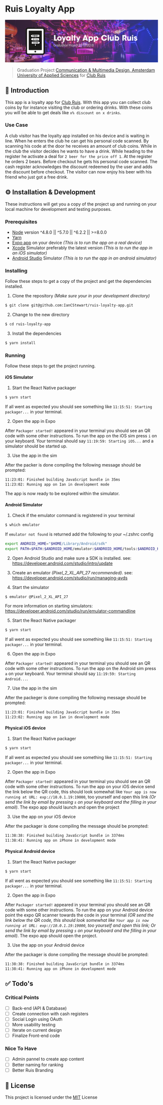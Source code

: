 # Ruis Loyalty App

![Github_Banner](Github_Banner.png)
> Graduation Project [Communication &amp; Multimedia Design, Amsterdam University of Applied Sciences](https://www.cmd-amsterdam.nl) for [Club Ruis](http://www.clubruis.nl)

## 📖 Introduction
This app is a loyalty app for [Club Ruis](http://www.clubruis.nl). With this app you can collect club coins by for instance visiting the club or ordering drinks. With these coins you will be able to get deals like `x% discount on x drinks`.

### Use Case
A club visitor has the loyalty app installed on his device and is waiting in line. When he enters the club he can get his personal code scanned. By scanning his code at the door he receives an amount of club coins. While in the club the visitor decides he wants to have a drink. While heading to the register he activate a deal for `2 beer for the price off 1`. At the register he orders 2 bears. Before checkout he gets his personal code scanned. The cash register acknowledges the discount redeemed by the user and adds the discount before checkout. The visitor can now enjoy his beer with his friend who just got a free drink.

## ⚙️ Installation & Development
These instructions will get you a copy of the project up and running on your local machine for development and testing purposes.

### Prerequisites
* [Node](https://github.com/creationix/nvm) version ^4.8.0 || ^5.7.0 || ^6.2.2 || >=8.0.0
* [Yarn](https://yarnpkg.com/en/)
* [Expo app](https://expo.io/tools#client) on your device *(This is to run the app on a real device)*
* [Xcode](https://developer.apple.com/xcode/) Simulator preferably the latest version *(This is to run the app in an iOS simulator)*
* [Android Studio](https://developer.android.com/studio/) Simulator *(This is to run the app in an android simulator)*

### Installing
Follow these steps to get a copy of the project and get the dependencies installed.

1. Clone the repository *(Make sure your in your development directory)*
```bash
$ git clone git@github.com:IanCStewart/ruis-loyalty-app.git
```

2. Change to the new directory
```bash
$ cd ruis-loyalty-app
```

3. Install the dependencies
```bash
$ yarn install
```

### Running
Follow these steps to get the project running.

#### iOS Simulator
1. Start the React Native packager
```bash
$ yarn start
```

If all went as expected you should see something like `11:15:51: Starting packager...` in your terminal.

2. Open the app in Expo

After `Packager started!` appeared in your terminal you should see an QR code with some other instructions. To run the app on the iOS sim press `i` on your keyboard. Your terminal should say `11:19:59: Starting iOS...` and a simulator should be started up.

3. Use the app in the sim

After the packer is done compiling the following message should be prompted:
```
11:23:01: Finished building JavaScript bundle in 35ms
11:23:02: Running app on Ian in development mode
```

The app is now ready to be explored within the simulator.

#### Android Simulator
1. Check if the emulator command is registered in your terminal
```bash
$ which emulator
```

If `emulator not found` is returned add the following to your ~/.zshrc config
```bash
export ANDROID_HOME="$HOME/Library/Android/sdk"
export PATH=$PATH:$ANDROID_HOME/emulator:$ANDROID_HOME/tools:$ANDROID_HOME/platform-tools
```

2. Open Android Studio and make sure a SDK is installed. see: https://developer.android.com/studio/intro/update

3. Create an emulator *(Pixel_2_XL_API_27 recommended)*. see: https://developer.android.com/studio/run/managing-avds

4. Start the simulator
```
$ emulator @Pixel_2_XL_API_27
```
For more information on starting simulators: https://developer.android.com/studio/run/emulator-commandline

5. Start the React Native packager
```bash
$ yarn start
```

If all went as expected you should see something like `11:15:51: Starting packager...` in your terminal.

6. Open the app in Expo

After `Packager started!` appeared in your terminal you should see an QR code with some other instructions. To run the app on the Android sim press `a` on your keyboard. Your terminal should say `11:19:59: Starting Android...`.

7. Use the app in the sim

After the packeger is done compiling the following message should be prompted:
```
11:23:01: Finished building JavaScript bundle in 35ms
11:23:02: Running app on Ian in development mode
```

#### Physical iOS device
1. Start the React Native packager
```bash
$ yarn start
```

If all went as expected you should see something like `11:15:51: Starting packager...` in your terminal.

2. Open the app in Expo

After `Packager started!` appeared in your terminal you should see an QR code with some
other instructions. To run the app on your iOS device send the link below the QR code, this should look somewhat like `Your app is now running at URL: exp://10.0.1.19:19000`, too yourself and open this link *(Or send the link by email by pressing `s` on your keyboard and the filling in your email)*. The expo app should launch and open the project

3. Use the app on your iOS device

After the packager is done compiling the message should be prompted:
```
11:38:38: Finished building JavaScript bundle in 3374ms
11:38:41: Running app on iPhone in development mode
```

#### Physical Android device
1. Start the React Native packager
```bash
$ yarn start
```

If all went as expected you should see something like `11:15:51: Starting packager...` in your terminal.

2. Open the app in Expo

After `Packager started!` appeared in your terminal you should see an QR code with some
other instructions. To run the app on your Android device point the expo QR scanner towards the code in your terminal *(OR send the link below the QR code, this should look somewhat like `Your app is now running at URL: exp://10.0.1.19:19000`, too yourself and open this link; Or send the link by email by pressing `s` on your keyboard and the filling in your email)*. The expo app should open the project.

3. Use the app on your Android device

After the packager is done compiling the message should be prompted:
```
11:38:38: Finished building JavaScript bundle in 3374ms
11:38:41: Running app on iPhone in development mode
```

## ✅ Todo's
### Critical Points
- [ ] Back-end (API & Database)
- [ ] Create connection with cash registers
- [ ] Social Login using OAuth
- [ ] More usability testing
- [ ] Iterate on current design
- [ ] Finalize Front-end code

### Nice To Have
- [ ] Admin pannel to create app content
- [ ] Better naming for ranking
- [ ] Better Ruis Branding

## 📃 License
This project is licensed under the [MIT](LICENSE.MD) License
